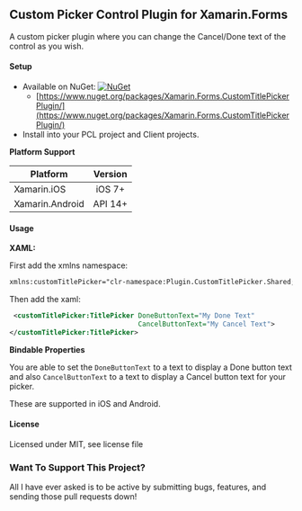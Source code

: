 ## Custom Picker Control Plugin for Xamarin.Forms

 A custom picker plugin where you can change the Cancel/Done text of the control as you wish.
 
#### Setup
* Available on NuGet: [![NuGet](https://img.shields.io/nuget/v/Xamarin.Forms.CustomTitlePickerPlugin.svg?label=NuGet)](https://www.nuget.org/packages/Xamarin.Forms.CustomTitlePickerPlugin/)
  *  [https://www.nuget.org/packages/Xamarin.Forms.CustomTitlePickerPlugin/](https://www.nuget.org/packages/Xamarin.Forms.CustomTitlePickerPlugin/)
* Install into your PCL project and Client projects.


**Platform Support**

|Platform|Version|
| -------------------  | :------------------: |
|Xamarin.iOS|iOS 7+|
|Xamarin.Android|API 14+|

#### Usage

**XAML:**

First add the xmlns namespace:
```xml
xmlns:customTitlePicker="clr-namespace:Plugin.CustomTitlePicker.Shared;assembly=Plugin.CustomTitlePicker"
```

Then add the xaml:

```xml
 <customTitlePicker:TitlePicker DoneButtonText="My Done Text"
                                CancelButtonText="My Cancel Text">
</customTitlePicker:TitlePicker>
```

**Bindable Properties**

You are able to set the ```DoneButtonText``` to a text to display a Done button text and also ```CancelButtonText``` to a text to display a Cancel button text for your picker.

These are supported in iOS and Android.

#### License
Licensed under MIT, see license file

### Want To Support This Project?
All I have ever asked is to be active by submitting bugs, features, and sending those pull requests down!
